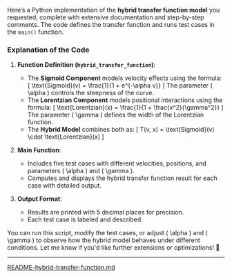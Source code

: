 Here’s a Python implementation of the **hybrid transfer function model** you requested, complete with extensive documentation and step-by-step comments. The code defines the transfer function and runs test cases in the `main()` function.

### Explanation of the Code

1. **Function Definition (`hybrid_transfer_function`)**:
   - The **Sigmoid Component** models velocity effects using the formula:
     \[
     \text{Sigmoid}(v) = \\frac{1}{1 + e^{-\\alpha v}}
     \]
     The parameter \( \alpha \) controls the steepness of the curve.
   - The **Lorentzian Component** models positional interactions using the formula:
     \[
     \text{Lorentzian}(x) = \\frac{1}{1 + \\frac{x^2}{\\gamma^2}}
     \]
     The parameter \( \gamma \) defines the width of the Lorentzian function.
   - The **Hybrid Model** combines both as:
     \[
     T(v, x) = \text{Sigmoid}(v) \cdot \text{Lorentzian}(x)
     \]

2. **Main Function**:
   - Includes five test cases with different velocities, positions, and parameters \( \alpha \) and \( \gamma \).
   - Computes and displays the hybrid transfer function result for each case with detailed output.

3. **Output Format**:
   - Results are printed with 5 decimal places for precision.
   - Each test case is labeled and described.

You can run this script, modify the test cases, or adjust \( \alpha \) and \( \gamma \) to observe how the hybrid model behaves under different conditions. Let me know if you'd like further extensions or optimizations! 🚀


---

[README-hybrid-transfer-function.md](https://t2m.io/ZwhVNK9)
